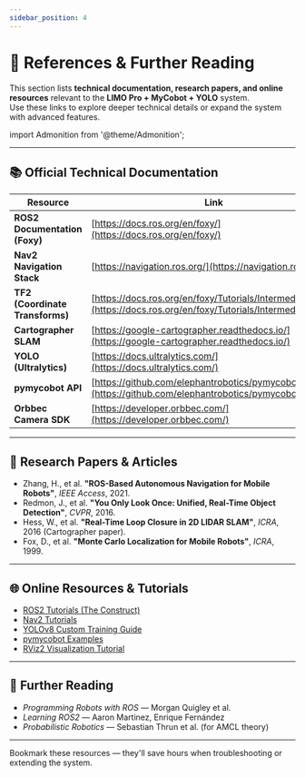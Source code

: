 ```yaml
---
sidebar_position: 4
---
```


# 📎 References & Further Reading

This section lists **technical documentation, research papers, and online resources** relevant to the **LIMO Pro + MyCobot + YOLO** system.  
Use these links to explore deeper technical details or expand the system with advanced features.

import Admonition from '@theme/Admonition';

---

## 📚 Official Technical Documentation

| Resource | Link |
|----------|------|
| **ROS2 Documentation (Foxy)** | [https://docs.ros.org/en/foxy/](https://docs.ros.org/en/foxy/) |
| **Nav2 Navigation Stack** | [https://navigation.ros.org/](https://navigation.ros.org/) |
| **TF2 (Coordinate Transforms)** | [https://docs.ros.org/en/foxy/Tutorials/Intermediate/Tf2/](https://docs.ros.org/en/foxy/Tutorials/Intermediate/Tf2/) |
| **Cartographer SLAM** | [https://google-cartographer.readthedocs.io/](https://google-cartographer.readthedocs.io/) |
| **YOLO (Ultralytics)** | [https://docs.ultralytics.com/](https://docs.ultralytics.com/) |
| **pymycobot API** | [https://github.com/elephantrobotics/pymycobot](https://github.com/elephantrobotics/pymycobot) |
| **Orbbec Camera SDK** | [https://developer.orbbec.com/](https://developer.orbbec.com/) |

---

## 📝 Research Papers & Articles

- Zhang, H., et al. **"ROS-Based Autonomous Navigation for Mobile Robots"**, *IEEE Access*, 2021.  
- Redmon, J., et al. **"You Only Look Once: Unified, Real-Time Object Detection"**, *CVPR*, 2016.  
- Hess, W., et al. **"Real-Time Loop Closure in 2D LIDAR SLAM"**, *ICRA*, 2016 (Cartographer paper).  
- Fox, D., et al. **"Monte Carlo Localization for Mobile Robots"**, *ICRA*, 1999.  

---

## 🌐 Online Resources & Tutorials

- [ROS2 Tutorials (The Construct)](https://www.theconstructsim.com/)  
- [Nav2 Tutorials](https://navigation.ros.org/tutorials/index.html)  
- [YOLOv8 Custom Training Guide](https://docs.ultralytics.com/tasks/detect/#train)  
- [pymycobot Examples](https://github.com/elephantrobotics/pymycobot/tree/main/examples)  
- [RViz2 Visualization Tutorial](https://docs.ros.org/en/foxy/Tutorials/Rviz/DisplayingImages.html)  

---

## 📖 Further Reading

- *Programming Robots with ROS* — Morgan Quigley et al.  
- *Learning ROS2* — Aaron Martinez, Enrique Fernández  
- *Probabilistic Robotics* — Sebastian Thrun et al. (for AMCL theory)  

---

<Admonition type="tip" title="Pro Tip">
Bookmark these resources — they'll save hours when troubleshooting or extending the system.
</Admonition>
